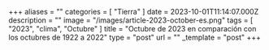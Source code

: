 +++
aliases = ""
categories = [ "Tierra" ]
date = 2023-10-01T11:14:07.000Z
description = ""
image = "/images/article-2023-october-es.png"
tags = [ "2023", "clima", "Octubre" ]
title = "Octubre de 2023 en comparación con los octubres de 1922 a 2022"
type = "post"
url = ""
_template = "post"
+++


